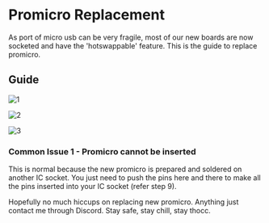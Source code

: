 # Promicro Replacement

As port of micro usb can be very fragile, most of our new boards are now socketed and have the 'hotswappable' feature. This is the guide to replace promicro. 


## Guide
![1](https://user-images.githubusercontent.com/79617315/150282888-3197c2fe-1ee0-4a0f-9a46-b96c90b85427.jpg)

![2](https://user-images.githubusercontent.com/79617315/150283498-3cfe2df8-bcbf-44ac-a067-71504a2c7899.jpg)

![3](https://user-images.githubusercontent.com/79617315/150283527-4a06c146-24c1-4c17-8af7-a8f65b8981f6.jpg)
### Common Issue 1 - Promicro cannot be inserted
This is normal because the new promicro is prepared and soldered on another IC socket. You just need to push the pins here and there to make all the pins inserted into your IC socket (refer step 9).

Hopefully no much hiccups on replacing new promicro. Anything just contact me through Discord.
Stay safe, stay chill, stay thocc.
